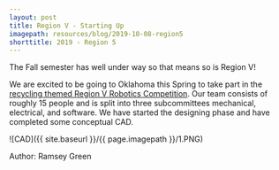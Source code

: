 ```yaml
---
layout: post
title: Region V - Starting Up
imagepath: resources/blog/2019-10-08-region5
shorttitle: 2019 - Region 5
---
```


The Fall semester has well under way so that means so is Region V!

We are excited to be going to Oklahoma this Spring to take part in the [recycling themed Region V Robotics Competition](https://r5conferences.org/wp-content/uploads/sites/126/Robotics_Game_Manual.pdf). Our team consists of roughly 15 people and is split into three subcommittees mechanical, electrical, and software. We have started the designing phase and have completed some conceptual CAD.


![CAD]({{ site.baseurl }}/{{ page.imagepath }}/1.PNG)


Author: Ramsey Green

